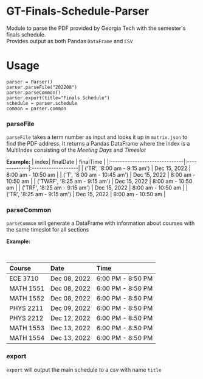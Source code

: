 # GT-Finals-Schedule-Parser
Module to parse the PDF provided by Georgia Tech with the semester's finals schedule.<br>
Provides output as both Pandas `DataFrame` and `CSV`

# Usage

```
parser = Parser()
parser.parseFile("202208")
parser.parseCommon()
parser.export(title="Finals Schedule")
schedule = parser.schedule
common = parser.common
```

### parseFile
`parseFile` takes a term number as input and looks it up in `matrix.json` to find the PDF address. It returns a Pandas DataFrame where the index is a MultiIndex consisting of the *Meeting Days* and *Timeslot*

**Example:**
|                          index| finalDate    | finalTime          |
|:------------------------------|:-------------|:-------------------|
| ('TR', '8:00 am - 9:15 am')   | Dec 15, 2022 | 8:00 am - 10:50 am |
| ('T', '8:00 am - 10:45 am')   | Dec 15, 2022 | 8:00 am - 10:50 am |
| ('TWRF', '8:25 am - 9:15 am') | Dec 15, 2022 | 8:00 am - 10:50 am |
| ('TRF', '8:25 am - 9:15 am')  | Dec 15, 2022 | 8:00 am - 10:50 am |
| ('TR', '8:25 am - 9:15 am')   | Dec 15, 2022 | 8:00 am - 10:50 am |

### parseCommon

`parseCommon` will generate a DataFrame with information about courses with the same timeslot for all sections


**Example:**

<br>

| Course    | Date         | Time              |
|:----------|:-------------|:------------------|
| ECE 3710  | Dec 08, 2022 | 6:00 PM - 8:50 PM |
| MATH 1551 | Dec 08, 2022 | 6:00 PM - 8:50 PM |
| MATH 1552 | Dec 08, 2022 | 6:00 PM - 8:50 PM |
| PHYS 2211 | Dec 09, 2022 | 6:00 PM - 8:50 PM |
| PHYS 2212 | Dec 12, 2022 | 6:00 PM - 8:50 PM |
| MATH 1553 | Dec 13, 2022 | 6:00 PM - 8:50 PM |
| MATH 1554 | Dec 13, 2022 | 6:00 PM - 8:50 PM |

### export

`export` will output the main schedule to a csv with name `title`
